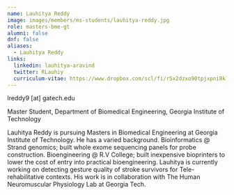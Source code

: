 ```yaml
---
name: Lauhitya Reddy
image: images/members/ms-students/lauhitya-reddy.jpg
role: masters-bme-gt
alumni: false
dnf: false
aliases:
  - Lauhitya Reddy
links:
  linkedin: lauhitya-aravind
  twitter: RLauhiy
  curriculum-vitae: https://www.dropbox.com/scl/fi/r5x2dzxo90tpjxpni8kle/Resume-25.pdf?rlkey=q94xd1e5vtmprovzgnfq21y9j&dl=0
---
```


lreddy9 [at] gatech.edu

Master Student, Department of Biomedical Engineering, Georgia Institute of Technology

Lauhitya Reddy is pursuing Masters in Biomedical Engineering at Georgia Institute of Technology. He has a varied background. Bioinformatics @ Strand genomics; built whole exome sequencing panels for probe construction. Bioengineering @ R.V College; built inexpensive bioprinters to lower the cost of entry into practical bioengineering. Lauhitya is currently working on detecting gesture quality of stroke survivors for Tele-rehabilitative contexts. His work is in collaboration with The Human Neuromuscular Physiology Lab at Georgia Tech.